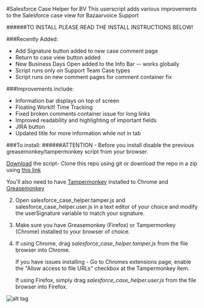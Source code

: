 #Salesforce Case Helper for BV
This userscript adds various improvements to the Salesforce case view for Bazaarvoice Support

######TO INSTALL PLEASE READ THE INSTALL INSTRUCTIONS BELOW!

###Recently Added:
* Add Signature button added to new case comment page
* Return to case view button added
* New Business Days Open added to the Info Bar -- works globally
* Script runs only on Support Team Case types
* Script runs on new comment pages for comment container fix

###Improvements include:

* Information bar displays on top of screen
* Floating WorkIt! Time Tracking
* Fixed broken comments container issue for long links
* Improved readability and highlighting of important fields
* JIRA button
* Updated title for more information while not in tab
  
###To install:
######ATTENTION - Before you install disable the previous greasemonkey/tampermonkey script from your browser. 

[Download](https://github.com/pwillia7/salesforce_case_helper/archive/master.zip) the script- Clone this repo using git or download the repo in a zip using [this link](https://github.com/pwillia7/salesforce_case_helper/archive/master.zip)

You'll also need to have [Tampermonkey](https://chrome.google.com/webstore/detail/tampermonkey/dhdgffkkebhmkfjojejmpbldmpobfkfo?hl=en) installed to Chrome and [Greasemonkey](https://addons.mozilla.org/en-US/firefox/addon/greasemonkey/)


2. Open salesforce_case_helper.tamper.js and salesforce_case_helper.user.js in a text
   editor of your choice and modify the userSignature variable to match your
signature.

3. Make sure you have Greasemonkey (Firefox) or Tampermonkey (Chrome) installed to your
browser of choice.

4. If using Chrome, drag *salesforce_case_helper.tamper.js* from the file browser
   into Chrome. 

   If you have issues installing - Go to Chromes extensions page, enable the "Allow access to file URLs" checkbox at the Tampermonkey item. 

   If using Firefox, simply drag *salesforce_case_helper.user.js* from the file browser into Firefox.

![alt tag](https://raw.github.com/pwillia7/salesforce_case_helper/master/screenshot.png)

